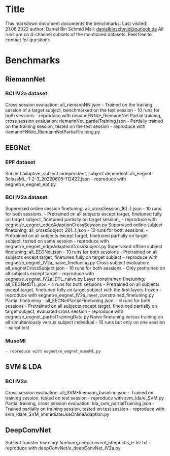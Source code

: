# Title
This markdown document documents the benchmarks.
Last visited: 21.08.2022
author: Daniel Bin Schmid
Mail: danielbinschmid@outlook.de
All runs are on 4-channel subsets of the mentioned datasets. Feel free to contact for questions

# Benchmarks
## RiemannNet
### BCI IV2a dataset
Cross session evaluation: all_riemannNN.json
    - Trained on the training session of a target subject, benchmarked on the test session
    - 10 runs for both sessions
    - reproduce with rienannFNN/e_RiemannNet
Partial training, cross session evaluation: riemannNet_partialTraining.json
    - Partially trained on the training session, tested on the test session
    - reproduce with riemannFNN/e_RiemannNetPartialTraining.py

## EEGNet
### EPF dataset
Subject adaptive, subject independent, subject dependent: all_eegnet-3classMI_-1-2-3_20220605-112422.json
    - reproduce with eegnet/e_eegnet_epf.py

### BCI IV2a dataset
Supervised online session finetuning: all_crossSession_16$(..)$.json
    - 10 runs for both sessions.
    - Pretrained on all subjects except target, finetuned fully on target subject, finetuned partially on target session_
    - reproduce with eegnet/e_eegnet_edgeAdaptionCrossSession.py
Supervised online subject finetuning: all_crossSubject_20$(..)$.json
    - 10 runs for both sessions. 
    - Pretrained on all subjects except target, finetuned partially on target subject, tested on same session
    - reproduce with eegnet/e_eegnet_edgeAdaptionCrossSubject.py
Supervised offline subject finetuning: all_EEGNet.json
    - 10 runs for both sessions
    - Pretrained on all subjects except target, finetuned fully on target subject
    - reproduce with eegnet/e_eegnet_IV2a_naive_finetuning.py
Cross subject evaluation: all_eegnetCrossSubject.json
    - 10 runs for both sessions
    - Only pretrained on all subjects except target
    - reproduce with eegnet/e_eegnet_IV2a_DTL_naive.py
Layer constrained finetuning: all_EEGNetDTL.json
    - 4 runs for both sessions
    - Pretrained on all subjects except target, finetuned fully on target subject with the first layers frozen
    - reproduce with eegnet/e_eegnet_IV2a_layer_constrained_finetuning.py
Partial finetuning - all_EEGNetPartialFinetuning.json:
    - 6 runs for both sessions
    - Pretrained on all subjects except target, finetuned partially on target subject, evaluated cross session
    - reproduce with eegnet/e_eegnet_partialTrainingData.py
Naive finetuning versus training on all simultaniously versus subject individual
    - 10 runs but only on one session
    - script lost

### MuseMI
    - reproduce with eegnet/e_eegnet_museMI.py


## SVM & LDA
### BCI IV2a
Cross session evaluation: all_SVM-Riemann_baseline.json
    - Trained on training session, tested on test session
    - reproduce with svm_lda/e_SVM.py
Partial training, cross session evaluation: lda_svm_partialTraining.json
    - Trained partially on training session, tested on test session
    - reproduce with svm_lda/e_SVM_immediateUseOnlineAdaption.py

## DeepConvNet
Subject transfer learning: finetune_deepconvnet_50epochs_e-5lr.txt
    - reproduce with deepConvNet/e_deepConvNet_IV2a.py
